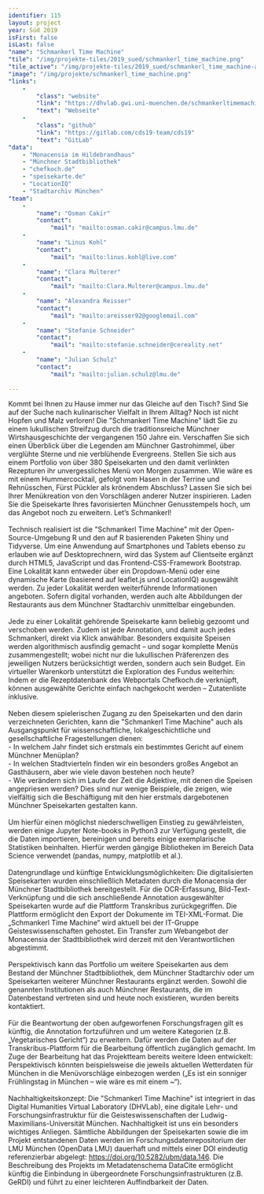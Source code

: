 ```yaml
---
identifier: 115
layout: project
year: Süd 2019
isFirst: false
isLast: false
"name": "Schmankerl Time Machine"
"tile": "/img/projekte-tiles/2019_sued/schmankerl_time_machine.png"
"tile_active": "/img/projekte-tiles/2019_sued/schmankerl_time_machine-active.png"
"image": "/img/projekte/schmankerl_time_machine.png"
"links":
    -
        "class": "website"
        "link": "https://dhvlab.gwi.uni-muenchen.de/schmankerltimemachine/"
        "text": "Webseite"
    -
        "class": "github"
        "link": "https://gitlab.com/cds19-team/cds19"
        "text": "GitLab"
"data":
    - "Monacensia im Hildebrandhaus"
    - "Münchner Stadtbibliothek"
    - "chefkoch.de"
    - "speisekarte.de"
    - "LocationIQ"
    - "Stadtarchiv München"
"team":
    -
        "name": "Osman Cakir"
        "contact":
            "mail": "mailto:osman.cakir@campus.lmu.de"
    -
        "name": "Linus Kohl"
        "contact":
            "mail": "mailto:linus.kohl@live.com"
    -
        "name": "Clara Multerer"
        "contact":
            "mail": "mailto:Clara.Multerer@campus.lmu.de"
    -
        "name": "Alexandra Reisser"
        "contact":
            "mail": "mailto:areisser92@googlemail.com"
    -
        "name": "Stefanie Schneider"
        "contact":
            "mail": "mailto:stefanie.schneider@cereality.net"
    -
        "name": "Julian Schulz"
        "contact":
            "mail": "mailto:julian.schulz@lmu.de"
           
---
```

Kommt bei Ihnen zu Hause immer nur das Gleiche auf den Tisch? Sind Sie auf der Suche nach kulinarischer Vielfalt in Ihrem Alltag? Noch ist nicht Hopfen und Malz verloren!
Die "Schmankerl Time Machine" lädt Sie zu einem lukullischen Streifzug durch die traditionsreiche Münchner Wirtshausgeschichte der vergangenen 150 Jahre ein. Verschaffen Sie sich einen Überblick über die Legenden am Münchner Gastrohimmel, über verglühte Sterne und nie verblühende Evergreens. Stellen Sie sich aus einem Portfolio von über 380 Speisekarten und den damit verlinkten Rezepturen ihr unvergessliches Menü von Morgen zusammen. Wie wäre es mit einem Hummercocktail, gefolgt vom Hasen in der Terrine und Rehnüsschen, Fürst Pückler als krönendem Abschluss? Lassen Sie sich bei Ihrer Menükreation von den Vorschlägen anderer Nutzer inspirieren. Laden Sie die Speisekarte Ihres favorisierten Münchner Genusstempels hoch, um das Angebot noch zu erweitern. Let’s Schmankerl!
<br/><br/>
Technisch realisiert ist die "Schmankerl Time Machine" mit der Open-Source-Umgebung R und den auf R basierenden Paketen Shiny und Tidyverse. Um eine Anwendung auf Smartphones und Tablets ebenso zu erlauben wie auf Desktoprechnern, wird das System auf Clientseite ergänzt durch HTML5, JavaScript und das Frontend-CSS-Framework Bootstrap. Eine Lokalität kann entweder über ein Dropdown-Menü oder eine dynamische Karte (basierend auf leaflet.js und LocationIQ) ausgewählt werden. Zu jeder Lokalität werden weiterführende Informationen angeboten. Sofern digital vorhanden, werden auch alte Abbildungen der Restaurants aus dem Münchner Stadtarchiv unmittelbar eingebunden.
<br/><br/>
Jede zu einer Lokalität gehörende Speisekarte kann beliebig gezoomt und verschoben werden. Zudem ist jede Annotation, und damit auch jedes Schmankerl, direkt via Klick anwählbar. Besonders exquisite Speisen werden algorithmisch ausfindig gemacht – und sogar komplette Menüs zusammengestellt; wobei nicht nur die lukullischen Präferenzen des jeweiligen Nutzers berücksichtigt werden, sondern auch sein Budget. Ein virtueller Warenkorb unterstützt die Exploration des Fundus weiterhin: Indem er die Rezeptdatenbank des Webportals Chefkoch.de verknüpft, können ausgewählte Gerichte einfach nachgekocht werden – Zutatenliste inklusive.
<br/><br/>
Neben diesem spielerischen Zugang zu den Speisekarten und den darin verzeichneten Gerichten, kann die "Schmankerl Time Machine" auch als Ausgangspunkt für wissenschaftliche, lokalgeschichtliche und gesellschaftliche Fragestellungen dienen:<br/>
\- In welchem Jahr findet sich erstmals ein bestimmtes Gericht auf einem Münchner Menüplan?<br/>
\- In welchen Stadtvierteln finden wir ein besonders großes Angebot an Gasthäusern, aber wie viele davon bestehen noch heute?<br/>
\- Wie verändern sich im Laufe der Zeit die Adjektive, mit denen die Speisen angepriesen werden? 
Dies sind nur wenige Beispiele, die zeigen, wie vielfältig sich die Beschäftigung mit den hier erstmals dargebotenen Münchner Speisekarten gestalten kann. 
<br/><br/>
Um hierfür einen möglichst niederschwelligen Einstieg zu gewährleisten, werden einige Jupyter Note-books in Python3 zur Verfügung gestellt, die die Daten importieren, bereinigen und bereits einige exemplarische Statistiken beinhalten. Hierfür werden gängige Bibliotheken im Bereich Data Science verwendet (pandas, numpy, matplotlib et al.).
<br/><br/>
Datengrundlage und künftige Entwicklungsmöglichkeiten: 
Die digitalisierten Speisekarten wurden einschließlich Metadaten durch die Monacensia der Münchner Stadtbibliothek bereitgestellt. Für die OCR-Erfassung, Bild-Text-Verknüpfung und die sich anschließende Annotation ausgewählter Speisekarten wurde auf die Plattform Transkribus zurückgegriffen. Die Plattform ermöglicht den Export der Dokumente im TEI-XML-Format. Die „Schmankerl Time Machine“ wird aktuell bei der IT-Gruppe Geisteswissenschaften gehostet. Ein Transfer zum Webangebot der Monacensia der Stadtbibliothek wird derzeit mit den Verantwortlichen abgestimmt. 
<br/><br/>
Perspektivisch kann das Portfolio um weitere Speisekarten aus dem Bestand der Münchner Stadtbibliothek, dem Münchner Stadtarchiv oder um Speisekarten weiterer Münchner Restaurants ergänzt werden. Sowohl die genannten Institutionen als auch Münchner Restaurants, die im Datenbestand vertreten sind und heute noch existieren, wurden bereits kontaktiert.
<br/><br/>
Für die Beantwortung der oben aufgeworfenen Forschungsfragen gilt es künftig, die Annotation fortzuführen und um weitere Kategorien (z.B. „Vegetarisches Gericht“) zu erweitern. Dafür werden die Daten auf der Transkribus-Plattform für die Bearbeitung öffentlich zugänglich gemacht. Im Zuge der Bearbeitung hat das Projektteam bereits weitere Ideen entwickelt: Perspektivisch könnten beispielsweise die jeweils aktuellen Wetterdaten für München in die Menüvorschläge einbezogen werden („Es ist ein sonniger Frühlingstag in München – wie wäre es mit einem ~“).
<br/><br/>
Nachhaltigkeitskonzept: 
Die "Schmankerl Time Machine" ist integriert in das Digital Humanities Virtual Laboratory (DHVLab), eine digitale Lehr- und Forschungsinfrastruktur für die Geisteswissenschaften der Ludwig-Maximilians-Universität München. Nachhaltigkeit ist uns ein besonders wichtiges Anliegen. Sämtliche Abbildungen der Speisekarten sowie die im Projekt entstandenen Daten werden im Forschungsdatenrepositorium der LMU München (OpenData LMU) dauerhaft und mittels einer DOI eindeutig referenzierbar abgelegt: <a href="https://doi.org/10.5282/ubm/data.146" target="_blank">https://doi.org/10.5282/ubm/data.146</a>. Die Beschreibung des Projekts im Metadatenschema DataCite ermöglicht künftig die Einbindung in übergeordnete Forschungsinfrastrukturen (z.B. GeRDI) und führt zu einer leichteren Auffindbarkeit der Daten.
